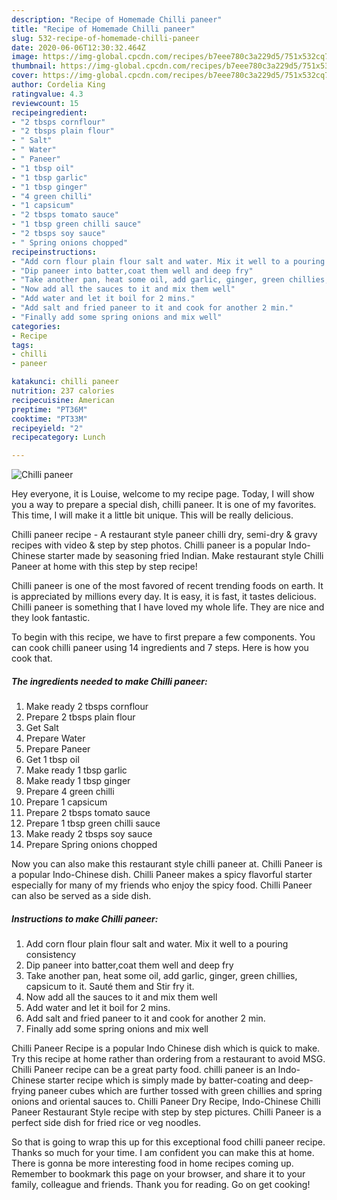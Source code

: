```yaml
---
description: "Recipe of Homemade Chilli paneer"
title: "Recipe of Homemade Chilli paneer"
slug: 532-recipe-of-homemade-chilli-paneer
date: 2020-06-06T12:30:32.464Z
image: https://img-global.cpcdn.com/recipes/b7eee780c3a229d5/751x532cq70/chilli-paneer-recipe-main-photo.jpg
thumbnail: https://img-global.cpcdn.com/recipes/b7eee780c3a229d5/751x532cq70/chilli-paneer-recipe-main-photo.jpg
cover: https://img-global.cpcdn.com/recipes/b7eee780c3a229d5/751x532cq70/chilli-paneer-recipe-main-photo.jpg
author: Cordelia King
ratingvalue: 4.3
reviewcount: 15
recipeingredient:
- "2 tbsps cornflour"
- "2 tbsps plain flour"
- " Salt"
- " Water"
- " Paneer"
- "1 tbsp oil"
- "1 tbsp garlic"
- "1 tbsp ginger"
- "4 green chilli"
- "1 capsicum"
- "2 tbsps tomato sauce"
- "1 tbsp green chilli sauce"
- "2 tbsps soy sauce"
- " Spring onions chopped"
recipeinstructions:
- "Add corn flour plain flour salt and water. Mix it well to a pouring consistency"
- "Dip paneer into batter,coat them well and deep fry"
- "Take another pan, heat some oil, add garlic, ginger, green chillies, capsicum to it. Sauté them and Stir fry it."
- "Now add all the sauces to it and mix them well"
- "Add water and let it boil for 2 mins."
- "Add salt and fried paneer to it and cook for another 2 min."
- "Finally add some spring onions and mix well"
categories:
- Recipe
tags:
- chilli
- paneer

katakunci: chilli paneer 
nutrition: 237 calories
recipecuisine: American
preptime: "PT36M"
cooktime: "PT33M"
recipeyield: "2"
recipecategory: Lunch

---
```



![Chilli paneer](https://img-global.cpcdn.com/recipes/b7eee780c3a229d5/751x532cq70/chilli-paneer-recipe-main-photo.jpg)

Hey everyone, it is Louise, welcome to my recipe page. Today, I will show you a way to prepare a special dish, chilli paneer. It is one of my favorites. This time, I will make it a little bit unique. This will be really delicious.

Chilli paneer recipe - A restaurant style paneer chilli dry, semi-dry &amp; gravy recipes with video &amp; step by step photos. Chilli paneer is a popular Indo-Chinese starter made by seasoning fried Indian. Make restaurant style Chilli Paneer at home with this step by step recipe!

Chilli paneer is one of the most favored of recent trending foods on earth. It is appreciated by millions every day. It is easy, it is fast, it tastes delicious. Chilli paneer is something that I have loved my whole life. They are nice and they look fantastic.


To begin with this recipe, we have to first prepare a few components. You can cook chilli paneer using 14 ingredients and 7 steps. Here is how you cook that.

<!--inarticleads1-->

##### The ingredients needed to make Chilli paneer:

1. Make ready 2 tbsps cornflour
1. Prepare 2 tbsps plain flour
1. Get  Salt
1. Prepare  Water
1. Prepare  Paneer
1. Get 1 tbsp oil
1. Make ready 1 tbsp garlic
1. Make ready 1 tbsp ginger
1. Prepare 4 green chilli
1. Prepare 1 capsicum
1. Prepare 2 tbsps tomato sauce
1. Prepare 1 tbsp green chilli sauce
1. Make ready 2 tbsps soy sauce
1. Prepare  Spring onions chopped


Now you can also make this restaurant style chilli paneer at. Chilli Paneer is a popular Indo-Chinese dish. Chilli Paneer makes a spicy flavorful starter especially for many of my friends who enjoy the spicy food. Chilli Paneer can also be served as a side dish. 

<!--inarticleads2-->

##### Instructions to make Chilli paneer:

1. Add corn flour plain flour salt and water. Mix it well to a pouring consistency
1. Dip paneer into batter,coat them well and deep fry
1. Take another pan, heat some oil, add garlic, ginger, green chillies, capsicum to it. Sauté them and Stir fry it.
1. Now add all the sauces to it and mix them well
1. Add water and let it boil for 2 mins.
1. Add salt and fried paneer to it and cook for another 2 min.
1. Finally add some spring onions and mix well


Chilli Paneer Recipe is a popular Indo Chinese dish which is quick to make. Try this recipe at home rather than ordering from a restaurant to avoid MSG. Chilli Paneer recipe can be a great party food. chilli paneer is an Indo-Chinese starter recipe which is simply made by batter-coating and deep-frying paneer cubes which are further tossed with green chillies and spring onions and oriental sauces to. Chilli Paneer Dry Recipe, Indo-Chinese Chilli Paneer Restaurant Style recipe with step by step pictures. Chilli Paneer is a perfect side dish for fried rice or veg noodles. 

So that is going to wrap this up for this exceptional food chilli paneer recipe. Thanks so much for your time. I am confident you can make this at home. There is gonna be more interesting food in home recipes coming up. Remember to bookmark this page on your browser, and share it to your family, colleague and friends. Thank you for reading. Go on get cooking!
